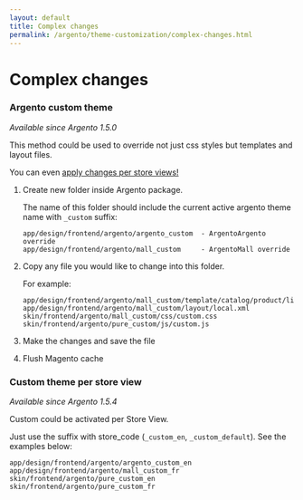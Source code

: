 ```yaml
---
layout: default
title: Complex changes
permalink: /argento/theme-customization/complex-changes.html
---
```


# Complex changes

### Argento custom theme

*Available since Argento 1.5.0*

This method could be used to override not just css styles but templates and
layout files.

You can even [apply changes per store views!](#custom-theme-per-store-view)

 1. Create new folder inside Argento package.

    The name of this folder should include the current active argento theme name
    with `_custom` suffix:

    ```
    app/design/frontend/argento/argento_custom  - ArgentoArgento override
    app/design/frontend/argento/mall_custom     - ArgentoMall override
    ```

 2. Copy any file you would like to change into this folder.

    For example:

    ```
    app/design/frontend/argento/mall_custom/template/catalog/product/list.phtml
    app/design/frontend/argento/mall_custom/layout/local.xml
    skin/frontend/argento/mall_custom/css/custom.css
    skin/frontend/argento/pure_custom/js/custom.js
    ```

 3. Make the changes and save the file
 4. Flush Magento cache

### Custom theme per store view

*Available since Argento 1.5.4*

Custom could be activated per Store View.

Just use the suffix with store_code (`_custom_en`, `_custom_default`).
See the examples below:

```
app/design/frontend/argento/argento_custom_en
app/design/frontend/argento/mall_custom_fr
skin/frontend/argento/pure_custom_en
skin/frontend/argento/pure_custom_fr
```
